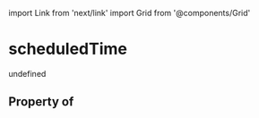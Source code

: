 import Link from 'next/link'
import Grid from '@components/Grid'

# scheduledTime

undefined

## Property of



